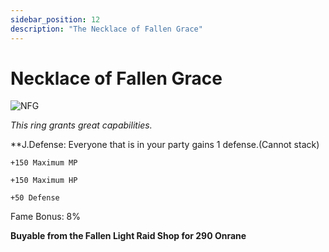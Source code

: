 ```yaml
---
sidebar_position: 12
description: "The Necklace of Fallen Grace"
---
```


# Necklace of Fallen Grace

![NFG](https://vwiki.valorserver.com/api/item/picture/necklace%20of%20fallen%20grace)

<i>This ring grants great capabilities.</i>

**J.Defense: Everyone that is in your party gains 1 defense.(Cannot stack)

    +150 Maximum MP
    
    +150 Maximum HP
    
    +50 Defense
    
Fame Bonus: 8%

**Buyable from the Fallen Light Raid Shop for 290 Onrane**
